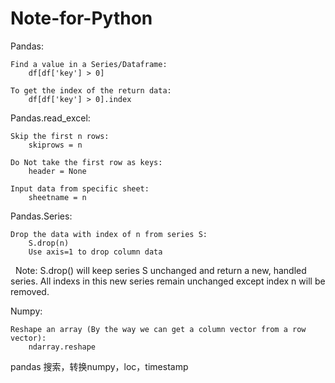 # Note-for-Python
Pandas:
	
    Find a value in a Series/Dataframe:
		df[df['key'] > 0]
        
    To get the index of the return data:
		df[df['key'] > 0].index

Pandas.read_excel:
	
	Skip the first n rows: 
		skiprows = n
		
	Do Not take the first row as keys:
    	header = None
		
	Input data from specific sheet:
		sheetname = n
    
Pandas.Series:
	
	Drop the data with index of n from series S:
    	S.drop(n)
		Use axis=1 to drop column data
    	Note: S.drop() will keep series S unchanged and return a new, handled series. All indexs in this new series remain unchanged except index n will be removed.
		
	
Numpy:

	Reshape an array (By the way we can get a column vector from a row vector):
		ndarray.reshape
	
pandas 搜索，转换numpy，loc，timestamp

